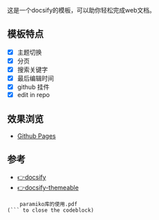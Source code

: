 

这是一个docsify的模板，可以助你轻松完成web文档。

## 模板特点

* [X] 主题切换
* [X] 分页
* [X] 搜索关键字
* [X] 最后编辑时间
* [X] github 挂件
* [X] edit in repo

## 效果浏览
* [Github Pages](https://missfoxw.github.io/docsify-template/)

## 参考

* [👉docsify](https://docsify.js.org/#/)
* [👉docsify-themeable](https://jhildenbiddle.github.io/docsify-themeable/#/)

```pdf
	paramiko库的使用.pdf
(``` to close the codeblock)